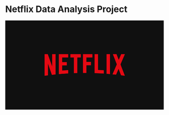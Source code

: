 # Netflix Data Analysis Project

![Netflix logo](https://github.com/vidita30/Netflix_SQL_Project/blob/main/n%20logo.jpg)
